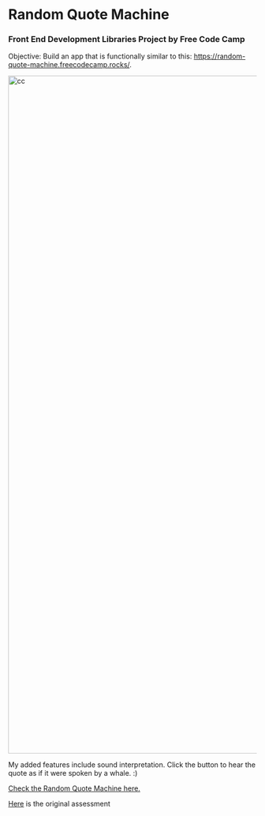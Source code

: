 # Random Quote Machine
### Front End Development Libraries Project by Free Code Camp

Objective: Build an app that is functionally similar to this: https://random-quote-machine.freecodecamp.rocks/.

<img width="1373" alt="cc" src="https://user-images.githubusercontent.com/47716922/216075092-088595ff-c510-4d3e-ba6b-cdfdf82314a5.png">

My added features include sound interpretation. Click the button to hear the quote as if it were spoken by a whale. :)

<a href="https://uuuuuvika.github.io/-Random-Quote-Machine/">Check the Random Quote Machine here.</a>

<a href="https://www.freecodecamp.org/learn/front-end-development-libraries/front-end-development-libraries-projects/build-a-random-quote-machine">Here</a> is the original assessment
